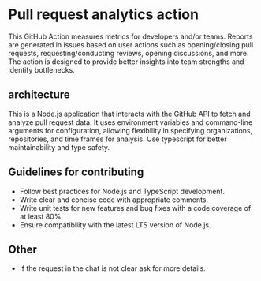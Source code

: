 # Pull request analytics action

This GitHub Action measures metrics for developers and/or teams. Reports are generated in issues based on user actions such as opening/closing pull requests, requesting/conducting reviews, opening discussions, and more. The action is designed to provide better insights into team strengths and identify bottlenecks.

## architecture
This is a Node.js application that interacts with the GitHub API to fetch and analyze pull request data. It uses environment variables and command-line arguments for configuration, allowing flexibility in specifying organizations, repositories, and time frames for analysis.
Use typescript for better maintainability and type safety.


## Guidelines for contributing
- Follow best practices for Node.js and TypeScript development.
- Write clear and concise code with appropriate comments.
- Write unit tests for new features and bug fixes with a code coverage of at least 80%.
- Ensure compatibility with the latest LTS version of Node.js.

## Other
- If the request in the chat is not clear ask for more details.